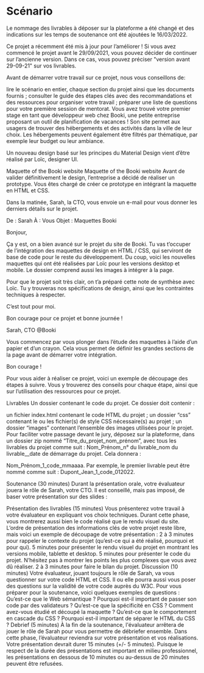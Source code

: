 # Scénario
Le nommage des livrables à déposer sur la plateforme a été changé et des indications sur les temps de soutenance ont été ajoutées le 16/03/2022.

Ce projet a récemment été mis à jour pour l’améliorer ! Si vous avez commencé le projet avant le 29/09/2021, vous pouvez décider de continuer sur l’ancienne version. Dans ce cas, vous pouvez préciser "version avant 29-09-21" sur vos livrables. 

Avant de démarrer votre travail sur ce projet, nous vous conseillons de:

lire le scénario en entier, chaque section du projet ainsi que les documents fournis ;
consulter le guide des étapes clés avec des recommandations et des ressources pour organiser votre travail ;
préparer une liste de questions pour votre première session de mentorat.
Vous avez trouvé votre premier stage en tant que développeur web chez Booki, une petite entreprise proposant un outil de planification de vacances ! Son site permet aux usagers de trouver des hébergements et des activités dans la ville de leur choix. Les hébergements peuvent également être filtrés par thématique, par exemple leur budget ou leur ambiance.

Un nouveau design basé sur les principes du Material Design vient d’être réalisé par Loïc, designer UI.

Maquette of the Booki website
Maquette of the Booki website
Avant de valider définitivement le design, l’entreprise a décidé de réaliser un prototype. Vous êtes chargé de créer ce prototype en intégrant la maquette en HTML et CSS.

Dans la matinée, Sarah, la CTO, vous envoie un e-mail pour vous donner les derniers détails sur le projet.

De : Sarah
À : Vous
Objet : Maquettes Booki

Bonjour,

Ça y est, on a bien avancé sur le projet du site de Booki. Tu vas t’occuper de l’intégration des maquettes de design en HTML / CSS, qui serviront de base de code pour le reste du développement. Du coup, voici les nouvelles maquettes qui ont été réalisées par Loïc pour les versions desktop et mobile. Le dossier comprend aussi les images à intégrer à la page.

Pour que le projet soit très clair, on t’a préparé cette note de synthèse avec Loïc. Tu y trouveras nos spécifications de design, ainsi que les contraintes techniques à respecter.

C’est tout pour moi. 

Bon courage pour ce projet et bonne journée !

Sarah, CTO @Booki

Vous commencez par vous plonger dans l’étude des maquettes à l’aide d’un papier et d’un crayon. Cela vous permet de définir les grandes sections de la page avant de démarrer votre intégration. 

Bon courage !

 

Pour vous aider à réaliser ce projet, voici un exemple de découpage des étapes à suivre. Vous y trouverez des conseils pour chaque étape, ainsi que sur l’utilisation des ressources pour ce projet.

Livrables
Un dossier contenant le code du projet. Ce dossier doit contenir :

un fichier index.html contenant le code HTML du projet ;
un dossier “css” contenant le ou les fichier(s) de style CSS nécessaire(s) au projet ;
un dossier “images” contenant l’ensemble des images utilisées pour le projet.
Pour faciliter votre passage devant le jury, déposez sur la plateforme, dans un dossier zip nommé “Titre_du_projet_nom_prénom”, avec tous les livrables du projet comme suit : Nom_Prénom_n° du livrable_nom du livrable__date de démarrage du projet. Cela donnera :  

Nom_Prénom_1_code_mmaaaa.
Par exemple, le premier livrable peut être nommé comme suit : Dupont_Jean_1_code_012022.

Soutenance (30 minutes)
Durant la présentation orale, votre évaluateur jouera le rôle de Sarah, votre CTO. Il est conseillé, mais pas imposé, de baser votre présentation sur des slides :

Présentation des livrables (15 minutes) 
Vous présenterez votre travail à votre évaluateur en expliquant vos choix techniques. Durant cette phase, vous montrerez aussi bien le code réalisé que le rendu visuel du site.
L’ordre de présentation des informations clés de votre projet reste libre, mais voici un exemple de découpage de votre présentation :
2 à 3 minutes pour rappeler le contexte du projet (qu’est-ce qui a été réalisé, pourquoi et pour qui).
5 minutes pour présenter le rendu visuel du projet en montrant les versions mobile, tablette et desktop.
5 minutes pour présenter le code du projet. N’hésitez pas à montrer les points les plus complexes que vous avez dû réaliser.
2 à 3 minutes pour faire le bilan du projet.
Discussion (10 minutes) 
Votre évaluateur, jouant toujours le rôle de Sarah, va vous questionner sur votre code HTML et CSS. Il ou elle pourra aussi vous poser des questions sur la validité de votre code auprès du W3C.
Pour vous préparer pour la soutenance, voici quelques exemples de questions :
Qu’est-ce que le Web sémantique ?
Pourquoi est-il important de passer son code par des validateurs ?
Qu’est-ce que la spécificité en CSS ?
Comment avez-vous étudié et découpé la maquette ?
Qu’est-ce que le comportement en cascade du CSS ?
Pourquoi est-il important de séparer le HTML du CSS ?
Debrief (5 minutes)
À la fin de la soutenance, l'évaluateur arrêtera de jouer le rôle de Sarah pour vous permettre de débriefer ensemble. Dans cette phase, l’évaluateur reviendra sur votre présentation et vos réalisations.
Votre présentation devrait durer 15 minutes (+/- 5 minutes). Puisque le respect de la durée des présentations est important en milieu professionnel, les présentations en dessous de 10 minutes ou au-dessus de 20 minutes peuvent être refusées. 
